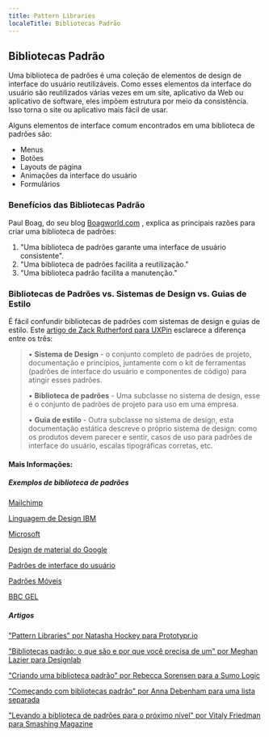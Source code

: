 ```yaml
---
title: Pattern Libraries
localeTitle: Bibliotecas Padrão
---
```

## Bibliotecas Padrão

Uma biblioteca de padrões é uma coleção de elementos de design de interface do usuário reutilizáveis. Como esses elementos da interface do usuário são reutilizados várias vezes em um site, aplicativo da Web ou aplicativo de software, eles impõem estrutura por meio da consistência. Isso torna o site ou aplicativo mais fácil de usar.

Alguns elementos de interface comum encontrados em uma biblioteca de padrões são:

*   Menus
*   Botões
*   Layouts de página
*   Animações da interface do usuário
*   Formulários

### Benefícios das Bibliotecas Padrão

Paul Boag, do seu blog [Boagworld.com](https://boagworld.com/design/pattern-library/) , explica as principais razões para criar uma biblioteca de padrões:

1.  "Uma biblioteca de padrões garante uma interface de usuário consistente".
2.  "Uma biblioteca de padrões facilita a reutilização."
3.  "Uma biblioteca padrão facilita a manutenção."

### Bibliotecas de Padrões vs. Sistemas de Design vs. Guias de Estilo

É fácil confundir bibliotecas de padrões com sistemas de design e guias de estilo. Este [artigo de Zack Rutherford para UXPin](https://www.uxpin.com/studio/blog/design-systems-vs-pattern-libraries-vs-style-guides-whats-difference/) esclarece a diferença entre os três:

> • **Sistema de Design** - o conjunto completo de padrões de projeto, documentação e princípios, juntamente com o kit de ferramentas (padrões de interface do usuário e componentes de código) para atingir esses padrões.
> 
> • **Biblioteca de padrões** - Uma subclasse no sistema de design, esse é o conjunto de padrões de projeto para uso em uma empresa.
> 
> • **Guia de estilo** - Outra subclasse no sistema de design, esta documentação estática descreve o próprio sistema de design: como os produtos devem parecer e sentir, casos de uso para padrões de interface do usuário, escalas tipográficas corretas, etc.

#### Mais Informações:

##### Exemplos de biblioteca de padrões

[Mailchimp](https://ux.mailchimp.com/patterns)

[Linguagem de Design IBM](https://www.ibm.com/design/language/resources)

[Microsoft](https://developer.microsoft.com/en-us/windows/desktop/design)

[Design de material do Google](https://material.io/guidelines/)

[Padrões de interface do usuário](http://ui-patterns.com/patterns)

[Padrões Móveis](http://www.mobile-patterns.com/)

[BBC GEL](http://www.bbc.co.uk/gel/guidelines/category/design-patterns)

##### Artigos

["Pattern Libraries" por Natasha Hockey para Prototypr.io](https://blog.prototypr.io/pattern-libraries-5d627c5c65b4)

["Bibliotecas padrão: o que são e por que você precisa de um" por Meghan Lazier para Designlab](http://trydesignlab.com/blog/pattern-libraries-what-they-are-and-why-you-need-o/)

["Criando uma biblioteca padrão" por Rebecca Sorensen para a Sumo Logic](https://medium.com/sumo-logic-ux/creating-a-pattern-library-18cce0f901b4)

["Começando com bibliotecas padrão" por Anna Debenham para uma lista separada](http://alistapart.com/blog/post/getting-started-with-pattern-libraries)

["Levando a biblioteca de padrões para o próximo nível" por Vitaly Friedman para Smashing Magazine](https://www.smashingmagazine.com/taking-pattern-libraries-next-level/)